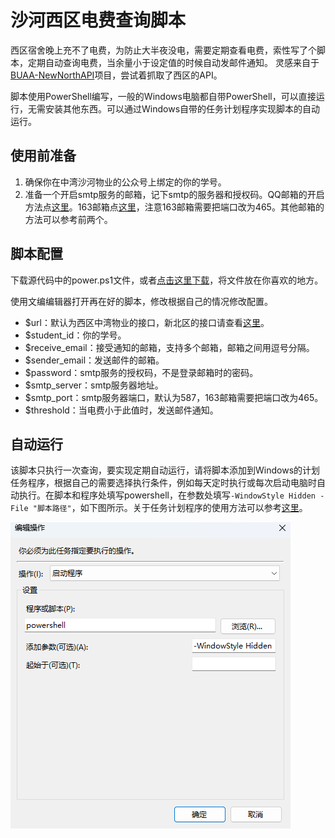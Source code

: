 # 沙河西区电费查询脚本
西区宿舍晚上充不了电费，为防止大半夜没电，需要定期查看电费，索性写了个脚本，定期自动查询电费，当余量小于设定值的时候自动发邮件通知。
灵感来自于[BUAA-NewNorthAPI](https://github.com/moonmagian/BUAA-NewNorthAPI)项目，尝试着抓取了西区的API。

脚本使用PowerShell编写，一般的Windows电脑都自带PowerShell，可以直接运行，无需安装其他东西。可以通过Windows自带的任务计划程序实现脚本的自动运行。

## 使用前准备
1. 确保你在中湾沙河物业的公众号上绑定的你的学号。
2. 准备一个开启smtp服务的邮箱，记下smtp的服务器和授权码。QQ邮箱的开启方法点[这里](https://zhuanlan.zhihu.com/p/643897161)。163邮箱点[这里](https://blog.csdn.net/liuyuinsdu/article/details/113878840)，注意163邮箱需要把端口改为465。其他邮箱的方法可以参考前两个。

## 脚本配置
下载源代码中的power.ps1文件，或者[点击这里下载](https://github.com/Lyrics2196/shdf/releases/download/1.0/power.ps1)，将文件放在你喜欢的地方。

使用文编编辑器打开再在好的脚本，修改根据自己的情况修改配置。
- $url：默认为西区中湾物业的接口，新北区的接口请查看[这里](https://github.com/moonmagian/BUAA-NewNorthAPI)。
- $student_id：你的学号。
- $receive_email：接受通知的邮箱，支持多个邮箱，邮箱之间用逗号分隔。
- $sender_email：发送邮件的邮箱。
- $password：smtp服务的授权码，不是登录邮箱时的密码。
- $smtp_server：smtp服务器地址。
- $smtp_port：smtp服务器端口，默认为587，163邮箱需要把端口改为465。
- $threshold：当电费小于此值时，发送邮件通知。

## 自动运行
该脚本只执行一次查询，要实现定期自动运行，请将脚本添加到Windows的计划任务程序，根据自己的需要选择执行条件，例如每天定时执行或每次启动电脑时自动执行。在脚本和程序处填写powershell，在参数处填写``-WindowStyle Hidden -File "脚本路径"``，如下图所示。关于任务计划程序的使用方法可以参考[这里](https://blog.csdn.net/qq_41587516/article/details/112446587)。

![](1.png)